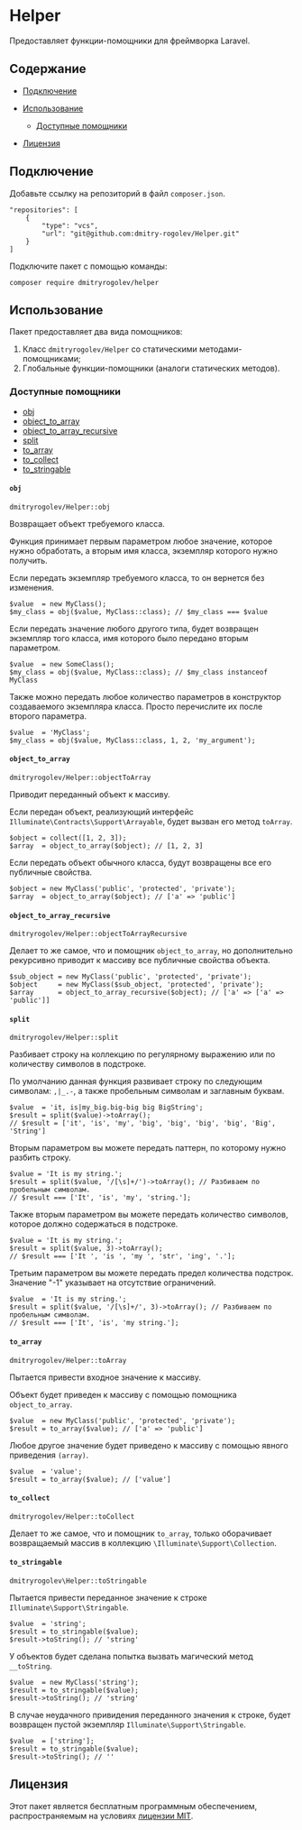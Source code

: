 # Helper 

Предоставляет функции-помощники для фреймворка Laravel.

## Содержание

- [Подключение](#подключение)
- [Использование](#использование)

    + [Доступные помощники](#доступные-помощники)

- [Лицензия](#лицензия)

## Подключение 

Добавьте ссылку на репозиторий в файл `composer.json`.

    "repositories": [
        {
            "type": "vcs",
            "url": "git@github.com:dmitry-rogolev/Helper.git"
        }
    ]

Подключите пакет с помощью команды: 

    composer require dmitryrogolev/helper

## Использование 

Пакет предоставляет два вида помощников: 

1. Класс `dmitryrogolev/Helper` со статическими методами-помощниками;
2. Глобальные функции-помощники (аналоги статических методов).

### Доступные помощники

- [obj](#obj)
- [object_to_array](#object_to_array)
- [object_to_array_recursive](#object_to_array_recursive)
- [split](#split)
- [to_array](#to_array)
- [to_collect](#to_collect)
- [to_stringable](#to_stringable)

#### `obj` 

`dmitryrogolev/Helper::obj`

Возвращает объект требуемого класса.

Функция принимает первым параметром любое значение, которое нужно обработать, 
а вторым имя класса, экземпляр которого нужно получить.

Если передать экземпляр требуемого класса, то он вернется без изменения. 

    $value  = new MyClass();
    $my_class = obj($value, MyClass::class); // $my_class === $value

Если передать значение любого другого типа, будет возвращен экземпляр того класса, имя которого было передано вторым параметром. 

    $value  = new SomeClass();
    $my_class = obj($value, MyClass::class); // $my_class instanceof MyClass

Также можно передать любое количество параметров в конструктор создаваемого экземпляра класса. Просто перечислите их после второго параметра.

    $value  = 'MyClass';
    $my_class = obj($value, MyClass::class, 1, 2, 'my_argument');

#### `object_to_array`

`dmitryrogolev/Helper::objectToArray`

Приводит переданный объект к массиву.

Если передан объект, реализующий интерфейс `Illuminate\Contracts\Support\Arrayable`, будет вызван его метод `toArray`.

    $object = collect([1, 2, 3]);
    $array  = object_to_array($object); // [1, 2, 3]

Если передать объект обычного класса, будут возвращены все его публичные свойства.

    $object = new MyClass('public', 'protected', 'private');
    $array  = object_to_array($object); // ['a' => 'public']

#### `object_to_array_recursive`

`dmitryrogolev/Helper::objectToArrayRecursive`

Делает то же самое, что и помощник `object_to_array`, но дополнительно рекурсивно приводит к массиву все публичные свойства объекта.

    $sub_object = new MyClass('public', 'protected', 'private');
    $object     = new MyClass($sub_object, 'protected', 'private');
    $array      = object_to_array_recursive($object); // ['a' => ['a' => 'public']]

#### `split`

`dmitryrogolev/Helper::split`

Разбивает строку на коллекцию по регулярному выражению или по количеству символов в подстроке.

По умолчанию данная функция развивает строку по следующим символам: `,|_.-`, а также пробельным символам и заглавным буквам.

    $value  = 'it, is|my_big.big-big big BigString';
    $result = split($value)->toArray(); 
    // $result = ['it', 'is', 'my', 'big', 'big', 'big', 'big', 'Big', 'String']

Вторым параметром вы можете передать паттерн, по которому нужно разбить строку.

    $value = 'It is my string.';
    $result = split($value, '/[\s]+/')->toArray(); // Разбиваем по пробельным символам.
    // $result === ['It', 'is', 'my', 'string.'];

Также вторым параметром вы можете передать количество символов, которое должно содержаться в подстроке.

    $value = 'It is my string.';
    $result = split($value, 3)->toArray(); 
    // $result === ['It ', 'is ', 'my ', 'str', 'ing', '.'];

Третьим параметром вы можете передать предел количества подстрок. Значение "-1" указывает на отсутствие ограничений.

    $value  = 'It is my string.';
    $result = split($value, '/[\s]+/', 3)->toArray(); // Разбиваем по пробельным символам.
    // $result === ['It', 'is', 'my string.'];

#### `to_array`

`dmitryrogolev/Helper::toArray`

Пытается привести входное значение к массиву.

Объект будет приведен к массиву с помощью помощника `object_to_array`.

    $value  = new MyClass('public', 'protected', 'private');
    $result = to_array($value); // ['a' => 'public']

Любое другое значение будет приведено к массиву с помощью явного приведения `(array)`. 

    $value  = 'value';
    $result = to_array($value); // ['value']

#### `to_collect`

`dmitryrogolev/Helper::toCollect`

Делает то же самое, что и помощник `to_array`, только оборачивает возвращаемый массив в коллекцию `\Illuminate\Support\Collection`.

#### `to_stringable` 

`dmitryrogolev\Helper::toStringable`

Пытается привести переданное значение к строке `Illuminate\Support\Stringable`.

    $value  = 'string';
    $result = to_stringable($value);
    $result->toString(); // 'string'

У объектов будет сделана попытка вызвать магический метод `__toString`.

    $value  = new MyClass('string');
    $result = to_stringable($value);
    $result->toString(); // 'string'

В случае неудачного привидения переданного значения к строке, будет возвращен пустой экземпляр `Illuminate\Support\Stringable`.

    $value  = ['string'];
    $result = to_stringable($value);
    $result->toString(); // ''

## Лицензия 

Этот пакет является бесплатным программным обеспечением, распространяемым на условиях [лицензии MIT](./LICENSE).
